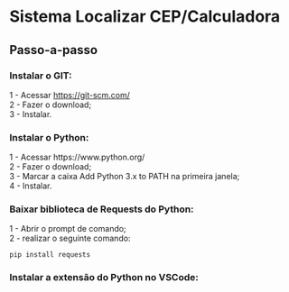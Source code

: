 <h1><b>Sistema Localizar CEP/Calculadora</b></h1>

<h2>Passo-a-passo</h2>
<h3>Instalar o GIT:</H3>

1 - Acessar https://git-scm.com/<br>
2 - Fazer o download;<br>
3 - Instalar.

<h3>Instalar o Python:</h3>
1 - Acessar https://www.python.org/<br>
2 - Fazer o download;<br>
3 - Marcar a caixa Add Python 3.x to PATH na primeira janela;<br>
4 - Instalar.

<h3>Baixar biblioteca de Requests do Python:</h3>
1 - Abrir o prompt de comando;<br>
2 - realizar o seguinte comando:<br>

``` 
pip install requests
``` 

<h3>Instalar a extensão do Python no VSCode:<h3>

<p><a target="_blank" rel="noopener noreferrer" href="/raphaelmartineztaking/Teste-Branch/blob/main/python.png"><src="/raphaelmartineztaking/Taking-Branch/raw/main/python.png" style="max-width:100%;"></a></p>







